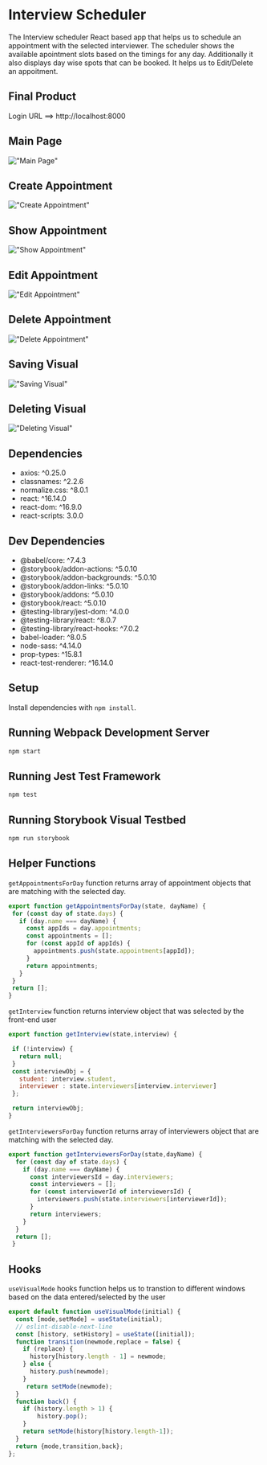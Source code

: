 # Interview Scheduler

The Interview scheduler React based app that helps us to schedule an appointment with the selected interviewer. The scheduler shows the available apointment slots based on the timings for any day. Additionally it also displays day wise spots that can be booked. It helps us to Edit/Delete an appoitment.


## Final Product

Login URL ==> http://localhost:8000

## Main Page

!["Main Page"](https://github.com/abiramitoronto/scheduler/blob/master/docs/1_MainPage.png)


## Create Appointment


!["Create Appointment"](https://github.com/abiramitoronto/scheduler/blob/master/docs/2_Create_Appointment.png)


## Show Appointment


!["Show Appointment"](https://github.com/abiramitoronto/scheduler/blob/master/docs/3_Show%20Appointment.png)


## Edit Appointment


!["Edit Appointment"](https://github.com/abiramitoronto/scheduler/blob/master/docs/4-Edit%20Appointment.png)


## Delete Appointment


!["Delete Appointment"](https://github.com/abiramitoronto/scheduler/blob/master/docs/5_Delete%20Appointment%20.png)


## Saving Visual


!["Saving Visual"](https://github.com/abiramitoronto/scheduler/blob/master/docs/6_Saving%20Visual.png)


## Deleting Visual


!["Deleting Visual"](https://github.com/abiramitoronto/scheduler/blob/master/docs/7_Deleting%20Visual.png)



## Dependencies

   - axios: ^0.25.0
   - classnames: ^2.2.6
   - normalize.css: ^8.0.1
   - react: ^16.14.0
   - react-dom: ^16.9.0
   - react-scripts: 3.0.0


## Dev Dependencies

   - @babel/core: ^7.4.3
   - @storybook/addon-actions: ^5.0.10
   - @storybook/addon-backgrounds: ^5.0.10
   - @storybook/addon-links: ^5.0.10
   - @storybook/addons: ^5.0.10
   - @storybook/react: ^5.0.10
   - @testing-library/jest-dom: ^4.0.0
   - @testing-library/react: ^8.0.7
   - @testing-library/react-hooks: ^7.0.2
   - babel-loader: ^8.0.5
   - node-sass: ^4.14.0
   - prop-types: ^15.8.1
   - react-test-renderer: ^16.14.0


## Setup


Install dependencies with `npm install`.


## Running Webpack Development Server

```sh
npm start
```

## Running Jest Test Framework

```sh
npm test
```

## Running Storybook Visual Testbed

```sh
npm run storybook
```

## Helper Functions


`getAppointmentsForDay` function returns array of appointment objects that are 
matching with the selected day.


```js
export function getAppointmentsForDay(state, dayName) {
 for (const day of state.days) {
   if (day.name === dayName) {
     const appIds = day.appointments;
     const appointments = [];
     for (const appId of appIds) {
       appointments.push(state.appointments[appId]);
     }
     return appointments;
   }
 }
 return [];
}
```


`getInterview` function returns interview object that was selected by the front-end user

```js
export function getInterview(state,interview) {

 if (!interview) {
   return null;
 }
 const interviewObj = {
   student: interview.student,
   interviewer : state.interviewers[interview.interviewer]
 };

 return interviewObj; 
}

```


`getInterviewersForDay` function returns array of interviewers object that are matching
with the selected day. 

```js
export function getInterviewersForDay(state,dayName) {
  for (const day of state.days) {
    if (day.name === dayName) {
      const interviewersId = day.interviewers;
      const interviewers = [];
      for (const interviewerId of interviewersId) {
        interviewers.push(state.interviewers[interviewerId]);
      }
      return interviewers;
    }
  }
  return [];
 }

 ```


 ## Hooks


`useVisualMode` hooks function helps us to transtion to different windows based on the 
data entered/selected by the user

```js
export default function useVisualMode(initial) {
  const [mode,setMode] = useState(initial);
  // eslint-disable-next-line
  const [history, setHistory] = useState([initial]);
  function transition(newmode,replace = false) {
    if (replace) {
      history[history.length - 1] = newmode;
    } else {
      history.push(newmode);
    }
     return setMode(newmode);
  }
  function back() {
    if (history.length > 1) {
        history.pop();
    }
    return setMode(history[history.length-1]);
  }
  return {mode,transition,back};
};

```